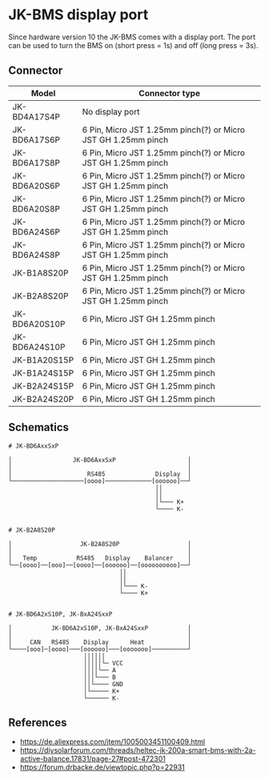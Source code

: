 # JK-BMS display port

Since hardware version 10 the JK-BMS comes with a display port. The port can be used to turn the BMS on (short press = 1s) and off (long press = 3s).

## Connector

| Model          | Connector type                    |
| -------------- | --------------------------------- |
| JK-BD4A17S4P   | No display port                   |
| JK-BD6A17S6P   | 6 Pin, Micro JST 1.25mm pinch(?) or Micro JST GH 1.25mm pinch |
| JK-BD6A17S8P   | 6 Pin, Micro JST 1.25mm pinch(?) or Micro JST GH 1.25mm pinch |
| JK-BD6A20S6P   | 6 Pin, Micro JST 1.25mm pinch(?) or Micro JST GH 1.25mm pinch |
| JK-BD6A20S8P   | 6 Pin, Micro JST 1.25mm pinch(?) or Micro JST GH 1.25mm pinch |
| JK-BD6A24S6P   | 6 Pin, Micro JST 1.25mm pinch(?) or Micro JST GH 1.25mm pinch |
| JK-BD6A24S8P   | 6 Pin, Micro JST 1.25mm pinch(?) or Micro JST GH 1.25mm pinch |
| JK-B1A8S20P    | 6 Pin, Micro JST 1.25mm pinch(?) or Micro JST GH 1.25mm pinch |
| JK-B2A8S20P    | 6 Pin, Micro JST 1.25mm pinch(?) or Micro JST GH 1.25mm pinch |
| JK-BD6A20S10P  | 6 Pin, Micro JST GH 1.25mm pinch  |
| JK-BD6A24S10P  | 6 Pin, Micro JST GH 1.25mm pinch  |
| JK-B1A20S15P   | 6 Pin, Micro JST GH 1.25mm pinch  |
| JK-B1A24S15P   | 6 Pin, Micro JST GH 1.25mm pinch  |
| JK-B2A24S15P   | 6 Pin, Micro JST GH 1.25mm pinch  |
| JK-B2A24S20P   | 6 Pin, Micro JST GH 1.25mm pinch  |

## Schematics

```
# JK-BD6AxxSxP

│                 JK-BD6AxxSxP                    │
│                                                 │
│                     RS485              Display  │
└────────────────────[oooo]─────────────[oooooo]──┘
                                         ││
                                         ││
                                         │└─── K+
                                         └──── K-


# JK-B2A8S20P

│                   JK-B2A8S20P                   │
│                                                 │
│   Temp           RS485   Display    Balancer    │
└──[oooo]──[ooo]──[oooo]──[oooooo]──[oooooooooo]──┘
                               ││
                               ││
                               │└─── K-
                               └──── K+


# JK-BD6A2xS10P, JK-BxA24SxxP

│           JK-BD6A2xS10P, JK-BxA24SxxP           │
│                                                 │
│     CAN   RS485    Display      Heat            │
└────[ooo]─[oooo]───[oooooo]───[ooooooo]──────────┘
                     ││││││
                     │││││└─ VCC
                     ││││└── A
                     │││└─── B
                     ││└──── GND
                     │└───── K+
                     └────── K-

```

## References

* https://de.aliexpress.com/item/1005003451100409.html
* https://diysolarforum.com/threads/heltec-jk-200a-smart-bms-with-2a-active-balance.17831/page-27#post-472301
* https://forum.drbacke.de/viewtopic.php?p=22931
